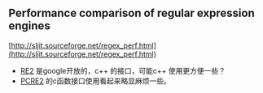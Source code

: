 Performance comparison of regular expression engines
----------------------------------------------------
[http://sljit.sourceforge.net/regex_perf.html](http://sljit.sourceforge.net/regex_perf.html)

* [RE2](https://github.com/google/re2)  是google开放的，c++ 的接口，可能c++ 使用更方便一些？
* [PCRE2](http://www.pcre.org/)    的c函数接口使用看起来略显麻烦一些。
